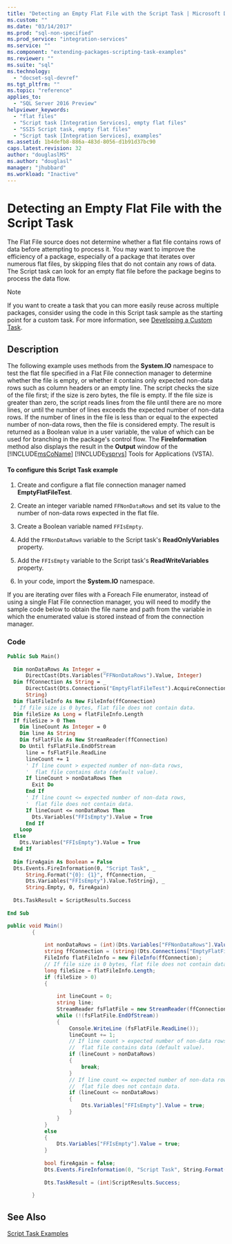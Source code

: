```yaml
---
title: "Detecting an Empty Flat File with the Script Task | Microsoft Docs"
ms.custom: ""
ms.date: "03/14/2017"
ms.prod: "sql-non-specified"
ms.prod_service: "integration-services"
ms.service: ""
ms.component: "extending-packages-scripting-task-examples"
ms.reviewer: ""
ms.suite: "sql"
ms.technology: 
  - "docset-sql-devref"
ms.tgt_pltfrm: ""
ms.topic: "reference"
applies_to: 
  - "SQL Server 2016 Preview"
helpviewer_keywords: 
  - "flat files"
  - "Script task [Integration Services], empty flat files"
  - "SSIS Script task, empty flat files"
  - "Script task [Integration Services], examples"
ms.assetid: 1b4defb8-886a-483d-8056-d1b91d37bc90
caps.latest.revision: 32
author: "douglaslMS"
ms.author: "douglasl"
manager: "jhubbard"
ms.workload: "Inactive"
---
```

# Detecting an Empty Flat File with the Script Task
  The Flat File source does not determine whether a flat file contains rows of data before attempting to process it. You may want to improve the efficiency of a package, especially of a package that iterates over numerous flat files, by skipping files that do not contain any rows of data. The Script task can look for an empty flat file before the package begins to process the data flow.  
  
> [!NOTE]  
>  If you want to create a task that you can more easily reuse across multiple packages, consider using the code in this Script task sample as the starting point for a custom task. For more information, see [Developing a Custom Task](../../integration-services/extending-packages-custom-objects/task/developing-a-custom-task.md).  
  
## Description  
 The following example uses methods from the **System.IO** namespace to test the flat file specified in a Flat File connection manager to determine whether the file is empty, or whether it contains only expected non-data rows such as column headers or an empty line. The script checks the size of the file first; if the size is zero bytes, the file is empty. If the file size is greater than zero, the script reads lines from the file until there are no more lines, or until the number of lines exceeds the expected number of non-data rows. If the number of lines in the file is less than or equal to the expected number of non-data rows, then the file is considered empty. The result is returned as a Boolean value in a user variable, the value of which can be used for branching in the package's control flow. The **FireInformation** method also displays the result in the **Output** window of the [!INCLUDE[msCoName](../../includes/msconame-md.md)] [!INCLUDE[vsprvs](../../includes/vsprvs-md.md)] Tools for Applications (VSTA).  
  
#### To configure this Script Task example  
  
1.  Create and configure a flat file connection manager named **EmptyFlatFileTest**.  
  
2.  Create an integer variable named `FFNonDataRows` and set its value to the number of non-data rows expected in the flat file.  
  
3.  Create a Boolean variable named `FFIsEmpty`.  
  
4.  Add the `FFNonDataRows` variable to the Script task's **ReadOnlyVariables** property.  
  
5.  Add the `FFIsEmpty` variable to the Script task's **ReadWriteVariables** property.  
  
6.  In your code, import the **System.IO** namespace.  
  
 If you are iterating over files with a Foreach File enumerator, instead of using a single Flat File connection manager, you will need to modify the sample code below to obtain the file name and path from the variable in which the enumerated value is stored instead of from the connection manager.  
  
### Code  
  
```vb  
Public Sub Main()  
  
  Dim nonDataRows As Integer = _  
      DirectCast(Dts.Variables("FFNonDataRows").Value, Integer)  
  Dim ffConnection As String = _  
      DirectCast(Dts.Connections("EmptyFlatFileTest").AcquireConnection(Nothing), _  
      String)  
  Dim flatFileInfo As New FileInfo(ffConnection)  
  ' If file size is 0 bytes, flat file does not contain data.  
  Dim fileSize As Long = flatFileInfo.Length  
  If fileSize > 0 Then  
    Dim lineCount As Integer = 0  
    Dim line As String  
    Dim fsFlatFile As New StreamReader(ffConnection)  
    Do Until fsFlatFile.EndOfStream  
      line = fsFlatFile.ReadLine  
      lineCount += 1  
      ' If line count > expected number of non-data rows,  
      '  flat file contains data (default value).  
      If lineCount > nonDataRows Then  
        Exit Do  
      End If  
      ' If line count <= expected number of non-data rows,  
      '  flat file does not contain data.  
      If lineCount <= nonDataRows Then  
        Dts.Variables("FFIsEmpty").Value = True  
      End If  
    Loop  
  Else  
    Dts.Variables("FFIsEmpty").Value = True  
  End If  
  
  Dim fireAgain As Boolean = False  
  Dts.Events.FireInformation(0, "Script Task", _  
      String.Format("{0}: {1}", ffConnection, _  
      Dts.Variables("FFIsEmpty").Value.ToString), _  
      String.Empty, 0, fireAgain)  
  
  Dts.TaskResult = ScriptResults.Success  
  
End Sub  
```  
  
```csharp  
public void Main()  
        {  
  
            int nonDataRows = (int)(Dts.Variables["FFNonDataRows"].Value);  
            string ffConnection = (string)(Dts.Connections["EmptyFlatFileTest"].AcquireConnection(null) as String);  
            FileInfo flatFileInfo = new FileInfo(ffConnection);  
            // If file size is 0 bytes, flat file does not contain data.  
            long fileSize = flatFileInfo.Length;  
            if (fileSize > 0)  
            {  
  
                int lineCount = 0;  
                string line;  
                StreamReader fsFlatFile = new StreamReader(ffConnection);  
                while (!(fsFlatFile.EndOfStream))  
                {  
                    Console.WriteLine (fsFlatFile.ReadLine());  
                    lineCount += 1;  
                    // If line count > expected number of non-data rows,  
                    //  flat file contains data (default value).  
                    if (lineCount > nonDataRows)  
                    {  
                        break;  
                    }  
                    // If line count <= expected number of non-data rows,  
                    //  flat file does not contain data.  
                    if (lineCount <= nonDataRows)  
                    {  
                        Dts.Variables["FFIsEmpty"].Value = true;  
                    }  
                }  
            }  
            else  
            {  
                Dts.Variables["FFIsEmpty"].Value = true;  
            }  
  
            bool fireAgain = false;  
            Dts.Events.FireInformation(0, "Script Task", String.Format("{0}: {1}", ffConnection, Dts.Variables["FFIsEmpty"].Value), String.Empty, 0, ref fireAgain);  
  
            Dts.TaskResult = (int)ScriptResults.Success;  
  
        }  
```  
  
## See Also  
 [Script Task Examples](../../integration-services/extending-packages-scripting-task-examples/script-task-examples.md)  
  
  

